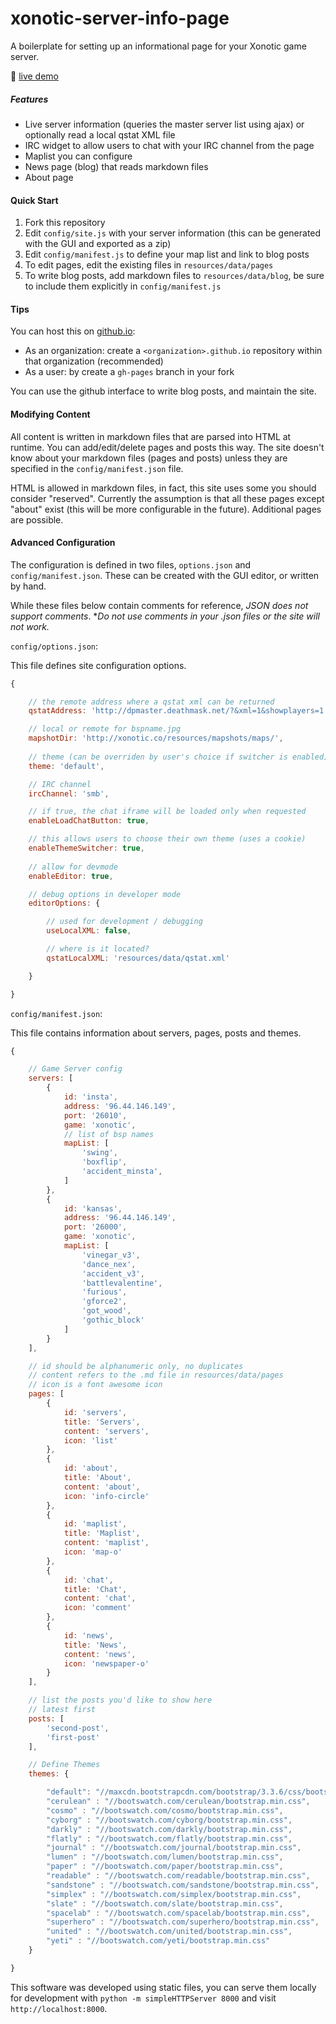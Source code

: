 # xonotic-server-info-page
A boilerplate for setting up an informational page for your Xonotic game server.

:link: [live demo](http://z.github.io/xonotic-server-info-page)

##### Features
* Live server information (queries the master server list using ajax) or optionally read a local qstat XML file
* IRC widget to allow users to chat with your IRC channel from the page
* Maplist you can configure
* News page (blog) that reads markdown files
* About page

#### Quick Start

1. Fork this repository
2. Edit `config/site.js` with your server information (this can be generated with the GUI and exported as a zip)
3. Edit `config/manifest.js` to define your map list and link to blog posts
4. To edit pages, edit the existing files in `resources/data/pages`
4. To write blog posts, add markdown files to `resources/data/blog`, be sure to include them explicitly in `config/manifest.js`

#### Tips
You can host this on [github.io](https://pages.github.com/):
  * As an organization: create a `<organization>.github.io` repository within that organization (recommended)
  * As a user: by create a `gh-pages` branch in your fork

You can use the github interface to write blog posts, and maintain the site.

#### Modifying Content

All content is written in markdown files that are parsed into HTML at runtime. You can add/edit/delete pages and posts this way. The site doesn't know about your markdown files (pages and posts) unless they are specified in the `config/manifest.json` file.

HTML is allowed in markdown files, in fact, this site uses some you should consider "reserved". Currently the assumption is that all these pages except "about" exist (this will be more configurable in the future). Additional pages are possible.

#### Advanced Configuration

The configuration is defined in two files, `options.json` and `config/manifest.json`. These can be created with the GUI editor, or written by hand.

While these files below contain comments for reference, *JSON does not support comments*. **Do not use comments in your *.json files or the site will not work.**

`config/options.json`:

This file defines site configuration options.

```js
{

    // the remote address where a qstat xml can be returned
    qstatAddress: 'http://dpmaster.deathmask.net/?&xml=1&showplayers=1',

    // local or remote for bspname.jpg
    mapshotDir: 'http://xonotic.co/resources/mapshots/maps/',
    
    // theme (can be overriden by user's choice if switcher is enabled)
    theme: 'default',

    // IRC channel
    ircChannel: 'smb',

    // if true, the chat iframe will be loaded only when requested
    enableLoadChatButton: true,

    // this allows users to choose their own theme (uses a cookie)
    enableThemeSwitcher: true,
    
    // allow for devmode
    enableEditor: true,

    // debug options in developer mode
    editorOptions: {

        // used for development / debugging
        useLocalXML: false,

        // where is it located?
        qstatLocalXML: 'resources/data/qstat.xml'

    }

}
```

`config/manifest.json`:

This file contains information about servers, pages, posts and themes.

```js
{

    // Game Server config
    servers: [
        {
            id: 'insta',
            address: '96.44.146.149',
            port: '26010',
            game: 'xonotic',
            // list of bsp names
            mapList: [
                'swing',
                'boxflip',
                'accident_minsta',
            ]
        },
        {
            id: 'kansas',
            address: '96.44.146.149',
            port: '26000',
            game: 'xonotic',
            mapList: [
                'vinegar_v3',
                'dance_nex',
                'accident_v3',
                'battlevalentine',
                'furious',
                'gforce2',
                'got_wood',
                'gothic_block'
            ]
        }
    ],

    // id should be alphanumeric only, no duplicates
    // content refers to the .md file in resources/data/pages
    // icon is a font awesome icon
    pages: [
        {
            id: 'servers',
            title: 'Servers',
            content: 'servers',
            icon: 'list'
        },
        {
            id: 'about',
            title: 'About',
            content: 'about',
            icon: 'info-circle'
        },
        {
            id: 'maplist',
            title: 'Maplist',
            content: 'maplist',
            icon: 'map-o'
        },
        {
            id: 'chat',
            title: 'Chat',
            content: 'chat',
            icon: 'comment'
        },
        {
            id: 'news',
            title: 'News',
            content: 'news',
            icon: 'newspaper-o'
        }
    ],

    // list the posts you'd like to show here
    // latest first
    posts: [
        'second-post',
        'first-post'
    ],

    // Define Themes
    themes: {

        "default": "//maxcdn.bootstrapcdn.com/bootstrap/3.3.6/css/bootstrap.min.css",
        "cerulean" : "//bootswatch.com/cerulean/bootstrap.min.css",
        "cosmo" : "//bootswatch.com/cosmo/bootstrap.min.css",
        "cyborg" : "//bootswatch.com/cyborg/bootstrap.min.css",
        "darkly" : "//bootswatch.com/darkly/bootstrap.min.css",
        "flatly" : "//bootswatch.com/flatly/bootstrap.min.css",
        "journal" : "//bootswatch.com/journal/bootstrap.min.css",
        "lumen" : "//bootswatch.com/lumen/bootstrap.min.css",
        "paper" : "//bootswatch.com/paper/bootstrap.min.css",
        "readable" : "//bootswatch.com/readable/bootstrap.min.css",
        "sandstone" : "//bootswatch.com/sandstone/bootstrap.min.css",
        "simplex" : "//bootswatch.com/simplex/bootstrap.min.css",
        "slate" : "//bootswatch.com/slate/bootstrap.min.css",
        "spacelab" : "//bootswatch.com/spacelab/bootstrap.min.css",
        "superhero" : "//bootswatch.com/superhero/bootstrap.min.css",
        "united" : "//bootswatch.com/united/bootstrap.min.css",
        "yeti" : "//bootswatch.com/yeti/bootstrap.min.css"
    }

}
```

This software was developed using static files, you can serve them locally for development with `python -m simpleHTTPServer 8000` and visit `http://localhost:8000`.
